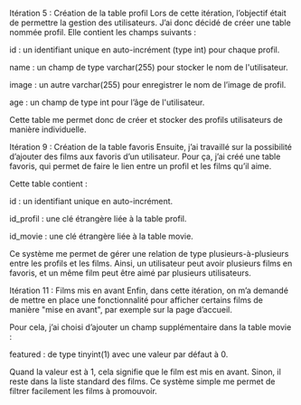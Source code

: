 Itération 5 : Création de la table profil
Lors de cette itération, l’objectif était de permettre la gestion des utilisateurs. J’ai donc décidé de créer une table nommée profil.
Elle contient les champs suivants :

id : un identifiant unique en auto-incrément (type int) pour chaque profil.

name : un champ de type varchar(255) pour stocker le nom de l'utilisateur.

image : un autre varchar(255) pour enregistrer le nom de l’image de profil.

age : un champ de type int pour l’âge de l'utilisateur. 

Cette table me permet donc de créer et stocker des profils utilisateurs de manière individuelle.

Itération 9 : Création de la table favoris
Ensuite, j’ai travaillé sur la possibilité d’ajouter des films aux favoris d’un utilisateur. Pour ça, j’ai créé une table favoris, qui permet de faire le lien entre un profil et les films qu’il aime.

Cette table contient :

id : un identifiant unique en auto-incrément.

id_profil : une clé étrangère liée à la table profil.

id_movie : une clé étrangère liée à la table movie.

Ce système me permet de gérer une relation de type plusieurs-à-plusieurs entre les profils et les films. Ainsi, un utilisateur peut avoir plusieurs films en favoris, et un même film peut être aimé par plusieurs utilisateurs.

Itération 11 : Films mis en avant
Enfin, dans cette itération, on m’a demandé de mettre en place une fonctionnalité pour afficher certains films de manière "mise en avant", par exemple sur la page d’accueil.

Pour cela, j’ai choisi d’ajouter un champ supplémentaire dans la table movie :

featured : de type tinyint(1) avec une valeur par défaut à 0.

Quand la valeur est à 1, cela signifie que le film est mis en avant. Sinon, il reste dans la liste standard des films. Ce système simple me permet de filtrer facilement les films à promouvoir.